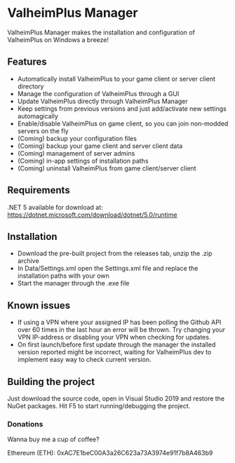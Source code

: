 # ValheimPlus Manager
ValheimPlus Manager makes the installation and configuration of ValheimPlus on Windows a breeze!
## Features
- Automatically install ValheimPlus to your game client or server client directory
- Manage the configuration of ValheimPlus through a GUI
- Update ValheimPlus directly through ValheimPlus Manager
- Keep settings from previous versions and just add/activate new settings automagically
- Enable/disable ValheimPlus on game client, so you can join non-modded servers on the fly
- (Coming) backup your configuration files
- (Coming) backup your game client and server client data
- (Coming) management of server admins
- (Coming) in-app settings of installation paths
- (Coming) uninstall ValheimPlus from game client/server client
## Requirements
.NET 5 available for download at: https://dotnet.microsoft.com/download/dotnet/5.0/runtime
## Installation
- Download the pre-built project from the releases tab, unzip the .zip archive
- In Data/Settings.xml open the Settings.xml file and replace the installation paths with your own
- Start the manager through the .exe file
## Known issues
- If using a VPN where your assigned IP has been polling the Github API over 60 times in the last hour an error will be thrown. Try changing your VPN IP-address or disabling your VPN when checking for updates.
- On first launch/before first update through the manager the installed version reported might be incorrect, waiting for ValheimPlus dev to implement easy way to check current version.
## Building the project
Just download the source code, open in Visual Studio 2019 and restore the NuGet packages. Hit F5 to start running/debugging the project.
### Donations
Wanna buy me a cup of coffee?

Ethereum (ETH): 0xAC7E1beC00A3a26C623a73A3974e91f7b8A463b9